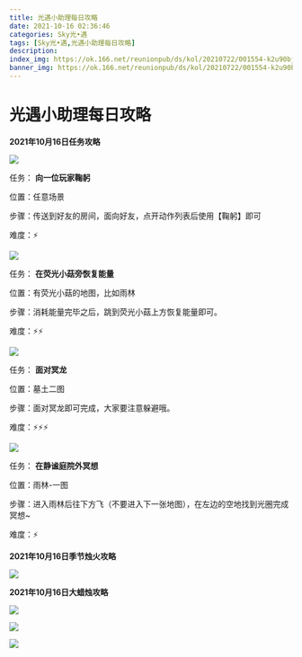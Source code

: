 ```yaml
---
title: 光遇小助理每日攻略
date: 2021-10-16 02:36:46
categories: Sky光•遇
tags: [Sky光•遇,光遇小助理每日攻略]
description: 
index_img: https://ok.166.net/reunionpub/ds/kol/20210722/001554-k2u90bj7ay.png?imageView&thumbnail=600x0&type=jpg
banner_img: https://ok.166.net/reunionpub/ds/kol/20210722/001554-k2u90bj7ay.png?imageView&thumbnail=600x0&type=jpg
---
```

# 光遇小助理每日攻略
  

**2021年10月16日任务攻略**

![](https://ok.166.net/reunionpub/ds/kol/20211016/010650-nri0tl2e7g.png)

任务： **向一位玩家鞠躬**

位置：任意场景

步骤：传送到好友的房间，面向好友，点开动作列表后使用【鞠躬】即可

难度：⚡

![](https://ok.166.net/reunionpub/ds/kol/20211016/010816-7gn0z568od.png)

任务： **在荧光小菇旁恢复能量**

位置：有荧光小菇的地图，比如雨林

步骤：消耗能量完毕之后，跳到荧光小菇上方恢复能量即可。

难度：⚡⚡

![](https://ok.166.net/reunionpub/ds/kol/20211016/011004-61mhdpbvia.png)

任务： **面对冥龙**

位置：墓土二图

步骤：面对冥龙即可完成，大家要注意躲避哦。

难度：⚡⚡⚡

![](https://ok.166.net/reunionpub/ds/kol/20211016/011034-hb39v718zl.png)

任务： **在静谧庭院外冥想**

位置：雨林-一图

步骤：进入雨林后往下方飞（不要进入下一张地图），在左边的空地找到光圈完成冥想~

难度：⚡

 **2021年10月16日季节烛火攻略**

![](https://ok.166.net/reunionpub/ds/kol/20211016/011854-90ldwitsrg.png)

  

 **2021年10月16日大蜡烛攻略**

![](https://ok.166.net/reunionpub/ds/kol/20211016/011555-4wraui8172.png)

![](https://ok.166.net/reunionpub/ds/kol/20211016/011649-p8no4csu26.png)

![](https://ok.166.net/reunionpub/ds/kol/20211016/011746-1fr28pmuis.png)

